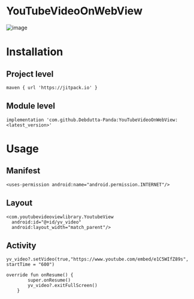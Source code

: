# YouTubeVideoOnWebView
![image](https://user-images.githubusercontent.com/92369023/151947600-3296c393-8227-4d00-9a13-2d5ddbfba81e.png)

# Installation

## Project level
```
maven { url 'https://jitpack.io' }
```
## Module level
```
implementation 'com.github.Debdutta-Panda:YouTubeVideoOnWebView:<latest_version>'
```
# Usage
## Manifest
```
<uses-permission android:name="android.permission.INTERNET"/>
```
## Layout
```
<com.youtubevideoviewlibrary.YoutubeView
  android:id="@+id/yv_video"
  android:layout_width="match_parent"/>
```
## Activity
```
yv_video?.setVideo(true,"https://www.youtube.com/embed/e1C5WIfZ89s", startTime = "600")
```
```
override fun onResume() {
        super.onResume()
        yv_video?.exitFullScreen()
    }
```
